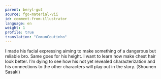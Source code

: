 ```yaml
---
parent: beryl-gut
source: fgo-material-vii
id: comment-from-illustrator
language: en
weight: 1
profile: true
translation: "ComunCoutinho"
---
```


I made his facial expressing aiming to make something of a dangerous but reliable bro. Same goes for his height. I want to learn how make chest hair look better. I’m dying to see how his not yet revealed characterization and his connections to the other characters will play out in the story. (Shounen Sasaki)
